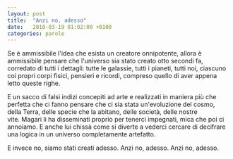 ```yaml
---
layout: post
title:  "Anzi no, adesso"
date:   2010-03-19 01:02:00 +0100
categories: parole
---
```

Se è ammissibile l'idea che esista un creatore onnipotente, allora è ammissibile pensare che l'universo sia stato creato otto secondi fa, corredato di tutti i dettagli: tutte le galassie, tutti i pianeti, tutti noi, ciascuno coi propri corpi fisici, pensieri e ricordi, compreso quello di aver appena letto queste righe.

E un sacco di falsi indizi concepiti ad arte e realizzati in maniera più che perfetta che ci fanno pensare che ci sia stata un'evoluzione del cosmo, della Terra, delle specie che la abitano, delle società, delle nostre vite. Magari li ha disseminati proprio per tenerci impegnati, mica che poi ci annoiamo. E anche lui chissà come si diverte a vederci cercare di decifrare una logica in un universo completamente artefatto.

E invece no, siamo stati creati adesso. Anzi no, adesso. Anzi no, adesso.
